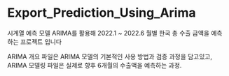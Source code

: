 # Export_Prediction_Using_Arima

시계열 예측 모델 ARIMA를 활용해 2022.1 ~ 2022.6 월별 한국 총 수출 금액을 예측하는 프로젝트 입니다

ARIMA 개요 파일은 ARIMA 모델의 기본적인 사용 방법과 검증 과정을 담고있고,
ARIMA 모델링 파일은 실제로 향후 6개월의 수출액을 예측하는 과정.

